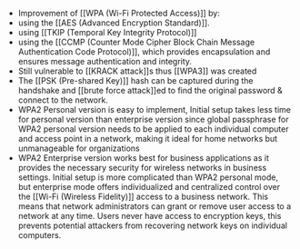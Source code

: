 - Improvement of [[WPA (Wi-Fi Protected Access)]] by:
- using the [[AES (Advanced Encryption Standard)]]. 
- using [[TKIP (Temporal Key Integrity Protocol)]]
- using the [[CCMP (Counter Mode Cipher Block Chain Message Authentication Code Protocol)]], which provides encapsulation and ensures message authentication and integrity.
- Still vulnerable to [[KRACK attack]]s thus [[WPA3]] was created
- The [[PSK (Pre-shared Key)]] hash can be captured during the handshake and [[brute force attack]]ed to find the original password & connect to the network.
- WPA2 Personal version is easy to implement, Initial setup takes less time for personal version than enterprise version since global passphrase for WPA2 personal version needs to be applied to each individual computer and access point in a network, making it ideal for home networks but unmanageable for organizations
- WPA2 Enterprise version works best for business applications as it provides the necessary security for wireless networks in business settings. Initial setup is more complicated than WPA2 personal mode, but enterprise mode offers individualized and centralized control over the [[Wi-Fi (Wireless Fidelity)]] access to a business network. This means that network administrators can grant or remove user access to a network at any time. Users never have access to encryption keys, this prevents potential attackers from recovering network keys on individual computers.
